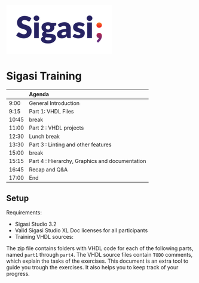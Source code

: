 ![](sigasi_logo.png)

# Sigasi Training

|       | Agenda                |
| ----- | :-------------------- |
| 9:00  | General Introduction  |
| 9:15  | Part 1: VHDL Files    |
| 10:45 | break                 |
| 11:00 | Part 2 : VHDL projects|
| 12:30 | Lunch break           |
| 13:30 | Part 3 : Linting and other features|
| 15:00 | break                 |
| 15:15 | Part 4 : Hierarchy, Graphics and documentation|
| 16:45 | Recap and Q&A         |
| 17:00 | End                   |

## Setup

Requirements:

* Sigasi Studio 3.2
* Valid Sigasi Studio XL Doc licenses for all participants
* Training VHDL sources:

The zip file contains folders with VHDL code for each of the following parts, named `part1` through `part4`.
The VHDL source files contain `TODO` comments, which explain the tasks of the exercises. This document is an extra tool to guide you trough the exercises. It also helps you to keep track of your progress.


